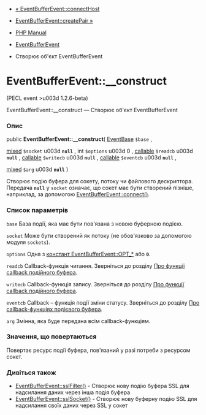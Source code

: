 - [« EventBufferEvent::connectHost](eventbufferevent.connecthost.md)
- [EventBufferEvent::createPair »](eventbufferevent.createpair.md)

- [PHP Manual](index.md)
- [EventBufferEvent](class.eventbufferevent.md)
- Створює об'єкт EventBufferEvent

# EventBufferEvent::\_\_construct

(PECL event \>u003d 1.2.6-beta)

EventBufferEvent::\_\_construct — Створює об'єкт EventBufferEvent

### Опис

public **EventBufferEvent::\_\_construct**(
[EventBase](class.eventbase.md) `$base` ,

[mixed](language.types.declarations.md#language.types.declarations.mixed)
`$socket` u003d **`null`** ,
int `$options` u003d 0 ,
[callable](language.types.callable.md) `$readcb` u003d **`null`** ,
[callable](language.types.callable.md) `$writecb` u003d **`null`**
,
[callable](language.types.callable.md) `$eventcb` u003d **`null`**
,

[mixed](language.types.declarations.md#language.types.declarations.mixed)
`$arg` u003d **`null`**
)

Створює подію буфера для сокету, потоку чи файлового дескриптора.
Передача **`null`** у `socket` означає, що сокет має бути створений
пізніше, наприклад, за допомогою
[EventBufferEvent::connect()](eventbufferevent.connect.md).

### Список параметрів

`base`
База події, яка має бути пов'язана з новою буферною подією.

`socket`
Може бути створений як потоку (не обов'язково за допомогою модуля
`sockets`).

`options`
Одна з [констант
EventBufferEvent::OPT\_\*](class.eventbufferevent.md#eventbufferevent.constants)
або **`0`**.

`readcb`
Callback-функція читання. Зверніться до розділу [Про функції callback
подійного буфера](eventbufferevent.about.callbacks.md).

`writecb`
Callback-функція запису. Зверніться до розділу [Про функції callback
подійного буфера](eventbufferevent.about.callbacks.md).

`eventcb`
Callback – функція події зміни статусу. Зверніться до розділу [Про
callback-функціях подієвого
буфера](eventbufferevent.about.callbacks.md).

`arg`
Змінна, яка буде передана всім callback-функціям.

### Значення, що повертаються

Повертає ресурс події буфера, пов'язаний у разі потреби з ресурсом
сокет.

### Дивіться також

- [EventBufferEvent::sslFilter()](eventbufferevent.sslfilter.md) -
Створює нову подію буфера SSL для надсилання даних через
інша подія буфера
- [EventBufferEvent::sslSocket()](eventbufferevent.sslsocket.md) -
Створює нову буферну подію SSL для надсилання своїх даних через
SSL у сокет
